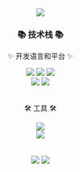 <div align=center>
	<img src="https://capsule-render.vercel.app/api?type=waving&color=auto&height=300&section=header&text=Hi👋zhusaidong&fontSize=90" />	
</div>
<div align=center>
	<h3>📚 技术栈 📚</h3>
	<p>✨ 开发语言和平台 ✨</p>
</div>
<div align="center">
<img src="https://img.shields.io/badge/java-007396?style=for-the-badge&logo=java&logoColor=white">
<img src="https://img.shields.io/badge/spring-6DB33F?style=for-the-badge&logo=spring&logoColor=white">
<img src="https://img.shields.io/badge/Spring Boot-6DB33F?style=for-the-badge&logo=Spring Boot&logoColor=white">

<br>
<img src="https://img.shields.io/badge/github-181717?style=for-the-badge&logo=github&logoColor=white"> 
<img src="https://img.shields.io/badge/git-F05032?style=for-the-badge&logo=git&logoColor=white"> 

</div>
<br>
<div align=center>
	<p>🛠 工具 🛠</p>
</div>
<div align=center>
	<img src="https://img.shields.io/badge/IDEA-2C2255?style=flat&logo=EclipseIDE&logoColor=white" />
	<br>
	<img src="https://img.shields.io/badge/GitHub-181717?style=flat&logo=GitHub&logoColor=white" />
</div>
<br>
<div align=center>
	<br>
<img src="https://github-readme-stats.vercel.app/api?username=zhusaidong&show_icons=true">
<img src="https://github-readme-stats.vercel.app/api/top-langs/?username=zhusaidong&layout=compact">
<br>           
